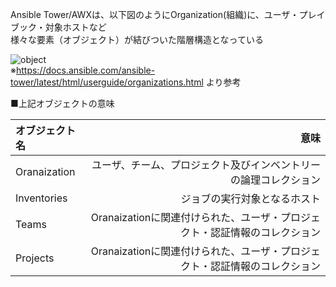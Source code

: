 Ansible Tower/AWXは、以下図のようにOrganization(組織)に、ユーザ・プレイブック・対象ホストなど  
様々な要素（オブジェクト）が結びついた階層構造となっている  
  
![object](https://docs.ansible.com/ansible-tower/latest/html/userguide/_images/TowerHierarchy.png)  
※https://docs.ansible.com/ansible-tower/latest/html/userguide/organizations.html より参考  
  
■上記オブジェクトの意味


| オブジェクト名 | 意味 |  
|:-----------|------------:|  
| Oranaization       | ユーザ、チーム、プロジェクト及びインベントリーの論理コレクション        |  
| Inventories      | ジョブの実行対象となるホスト        | 
| Teams       | Oranaizationに関連付けられた、ユーザ・プロジェクト・認証情報のコレクション     | 
| Projects       | Oranaizationに関連付けられた、ユーザ・プロジェクト・認証情報のコレクション     | 
